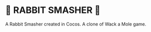 # :rabbit2: RABBIT SMASHER :rabbit2:

A Rabbit Smasher created in Cocos. A clone of Wack a Mole game.
